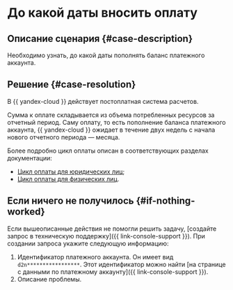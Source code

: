 # До какой даты вносить оплату


## Описание сценария {#case-description}

Необходимо узнать, до какой даты пополнять баланс платежного аккаунта.

## Решение {#case-resolution}

В {{ yandex-cloud }} действует постоплатная система расчетов. 

Сумма к оплате складывается из объема потребленных ресурсов за отчетный период. Саму оплату, то есть пополнение баланса платежного аккаунта, {{ yandex-cloud }} ожидает в течение двух недель с начала нового отчетного периода — месяца.

Более подробно цикл оплаты описан в соответствующих разделах документации:

* [Цикл оплаты для юридических лиц](../../../billing/payment/billing-cycle-business.md);
* [Цикл оплаты для физических лиц](../../../billing/payment/billing-cycle-individual.md).

## Если ничего не получилось {#if-nothing-worked}

Если вышеописанные действия не помогли решить задачу, [создайте запрос в техническую поддержку]({{ link-console-support }}). При создании запроса укажите следующую информацию:

1. Идентификатор платежного аккаунта. Он имеет вид `d2n*****************`. Этот идентификатор можно найти [на странице с данными по платежному аккаунту]({{ link-console-support }}).
1. Описание проблемы.
